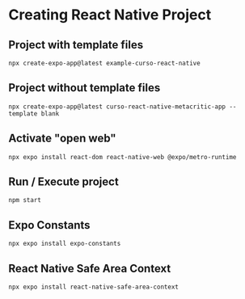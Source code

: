 # Creating React Native Project
## Project with template files
```shell
npx create-expo-app@latest example-curso-react-native
```
## Project without template files
```shell
npx create-expo-app@latest curso-react-native-metacritic-app --template blank
```
## Activate "open web"
```shell
npx expo install react-dom react-native-web @expo/metro-runtime
```
## Run / Execute project
```shell
npm start
```
## Expo Constants
```shell
npx expo install expo-constants
```
## React Native Safe Area Context
```shell
npx expo install react-native-safe-area-context
```